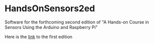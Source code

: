 # HandsOnSensors2ed
Software for the forthcoming second edition of "A Hands-on Course in Sensors Using the Arduino and Raspberry Pi"

Here is the [link](https://www.routledge.com/A-Hands-On-Course-in-Sensors-Using-the-Arduino-and-Raspberry-Pi/Ziemann/p/book/9780815393603) to the first edition
